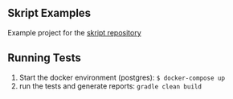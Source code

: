 ## Skript Examples

Example project for the [skript repository](https://github.com/playwrigkt/skript)

## Running Tests

1. Start the docker environment (postgres): `$ docker-compose up`
2. run the tests and generate reports: `gradle clean build`
